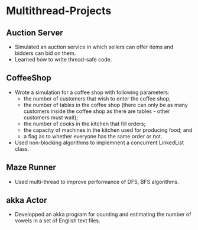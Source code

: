 # Multithread-Projects

## Auction Server

- Simulated an auction service in which sellers can offer items and bidders can bid on them.
- Learned how to write thread-safe code.

## CoffeeShop
- Wrote a simulation for a coffee shop with following parameters:
  - the number of customers that wish to enter the coffee shop;
  - the number of tables in the coffee shop (there can only be as many customers inside the coffee shop as there are tables - other customers must wait);
  - the number of cooks in the kitchen that fill orders;
  - the capacity of machines in the kitchen used for producing food; and
  - a flag as to whether everyone has the same order or not.
- Used non-blocking algorithms to implemnent a concurrent LinkedList class.

## Maze Runner

- Used multi-thread to improve performance of DFS, BFS algorithms.

## akka Actor

- Developped an akka program for counting and estimating the number of vowels in a set of English text files.
